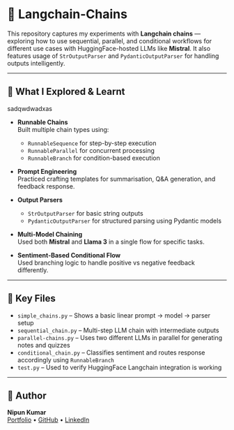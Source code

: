 # 🔗 Langchain-Chains

This repository captures my experiments with **Langchain chains** — exploring how to use sequential, parallel, and conditional workflows for different use cases with HuggingFace-hosted LLMs like **Mistral**. It also features usage of `StrOutputParser` and `PydanticOutputParser` for handling outputs intelligently.

---

## 🧠 What I Explored & Learnt
sadqwdwadxas
- **Runnable Chains**  
  Built multiple chain types using:
  - `RunnableSequence` for step-by-step execution
  - `RunnableParallel` for concurrent processing
  - `RunnableBranch` for condition-based execution

- **Prompt Engineering**  
  Practiced crafting templates for summarisation, Q&A generation, and feedback response.

- **Output Parsers**  
  - `StrOutputParser` for basic string outputs  
  - `PydanticOutputParser` for structured parsing using Pydantic models

- **Multi-Model Chaining**  
  Used both **Mistral** and **Llama 3** in a single flow for specific tasks.

- **Sentiment-Based Conditional Flow**  
  Used branching logic to handle positive vs negative feedback differently.

---

## 📂 Key Files

- `simple_chains.py` – Shows a basic linear prompt → model → parser setup
- `sequential_chain.py` – Multi-step LLM chain with intermediate outputs
- `parallel-chains.py` – Uses two different LLMs in parallel for generating notes and quizzes
- `conditional_chain.py` – Classifies sentiment and routes response accordingly using `RunnableBranch`
- `test.py` – Used to verify HuggingFace Langchain integration is working

---

## 🤝 Author

**Nipun Kumar**  
[Portfolio](https://nipun.framer.website/) • [GitHub](https://github.com/nipunraj96) • [LinkedIn](https://www.linkedin.com/in/nipunkumar01)
